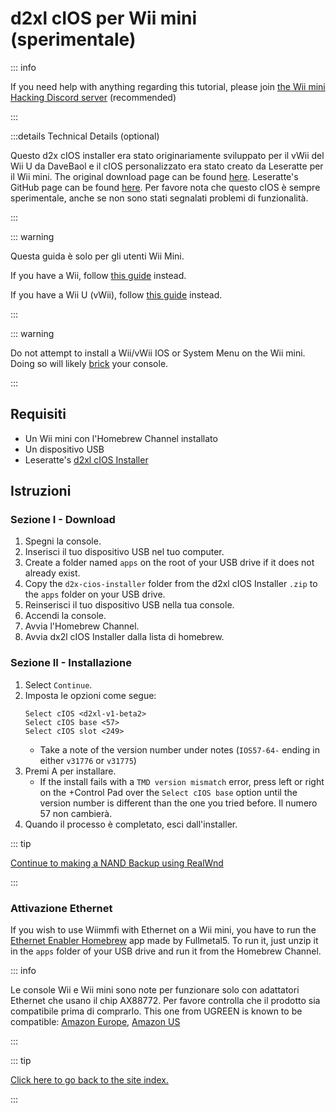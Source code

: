 # d2xl cIOS per Wii mini (sperimentale)

::: info

If you need help with anything regarding this tutorial, please join [the Wii mini Hacking Discord server](https://discord.gg/6ryxnkS) (recommended)

:::

:::details Technical Details (optional)

Questo d2x cIOS installer era stato originariamente sviluppato per il vWii del Wii U da DaveBaol e il cIOS personalizzato era stato creato da Leseratte per il Wii mini. The original download page can be found [here](https://wii.leseratte10.de/d2xl-cIOS/). Leseratte's GitHub page can be found [here](https://github.com/Leseratte10/d2xl-cios). Per favore nota che questo cIOS è sempre sperimentale, anche se non sono stati segnalati problemi di funzionalità.

:::

::: warning

Questa guida è solo per gli utenti Wii Mini.

If you have a Wii, follow [this guide](cios) instead.

If you have a Wii U (vWii), follow [this guide](cios-vwii) instead.

:::

::: warning

Do not attempt to install a Wii/vWii IOS or System Menu on the Wii mini. Doing so will likely [brick](bricks#ios-brick) your console.

:::

## Requisiti

- Un Wii mini con l'Homebrew Channel installato
- Un dispositivo USB
- Leseratte's [d2xl cIOS Installer](/assets/files/d2xl_wii_mini_cIOS_installer_v1_beta2.zip)

## Istruzioni

### Sezione I - Download

1. Spegni la console.
2. Inserisci il tuo dispositivo USB nel tuo computer.
3. Create a folder named `apps` on the root of your USB drive if it does not already exist.
4. Copy the `d2x-cios-installer` folder from the d2xl cIOS Installer `.zip` to the `apps` folder on your USB drive.
5. Reinserisci il tuo dispositivo USB nella tua console.
6. Accendi la console.
7. Avvia l'Homebrew Channel.
8. Avvia dx2l cIOS Installer dalla lista di homebrew.

### Sezione II - Installazione

1. Select `Continue`.
2. Imposta le opzioni come segue:
   ```
   Select cIOS <d2xl-v1-beta2>
   Select cIOS base <57>
   Select cIOS slot <249>
   ```
   - Take a note of the version number under notes (`IOS57-64-` ending in either `v31776` or `v31775`)
3. Premi A per installare.
   - If the install fails with a `TMD version mismatch` error, press left or right on the +Control Pad over the `Select cIOS base` option until the version number is different than the one you tried before. Il numero 57 non cambierà.
4. Quando il processo è completato, esci dall'installer.

::: tip

[Continue to making a NAND Backup using RealWnd](wnd-mini)

:::

### Attivazione Ethernet

If you wish to use Wiimmfi with Ethernet on a Wii mini, you have to run the [Ethernet Enabler Homebrew](/assets/files/Wii_Mini_Ethernet_Enable.zip) app made by Fullmetal5. To run it, just unzip it in the `apps` folder of your USB drive and run it from the Homebrew Channel.

::: info

Le console Wii e Wii mini sono note per funzionare solo con adattatori Ethernet che usano il chip AX88772. Per favore controlla che il prodotto sia compatibile prima di comprarlo. This one from UGREEN is known to be compatible: [Amazon Europe](https://www.amazon.de/dp/B00MYT481C), [Amazon US](https://a.co/d/3OcSJDS)

:::

::: tip

[Click here to go back to the site index.](site-navigation)

:::
